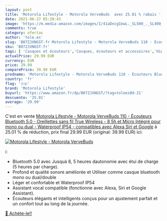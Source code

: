 ```yaml
---
layout: post
title: 'Motorola Lifestyle - Motorola VerveBuds  avec 25.01 % rabais '
date: 2021-06-27 05:20:43
image: 'https://m.media-amazon.com/images/I/41aDncgIewL._SL500_._SL400_.jpg'
comments: true
category: ofertas
author: 'tole.es'
slug: 'B07ZJXNGST-fr Motorola Lifestyle - Motorola VerveBuds 110 - Écouteurs...'
sku: 'B07ZJXNGST-fr'
tags: [ 'Casques et écouteurs','Casques, écouteurs et accessoires','High-Tech','motorola lifestyle', ]
actualPrice: 29.99 EUR
currency: EUR
price: 29.99
comparePrice: 39.99 EUR
prodname: 'Motorola Lifestyle - Motorola VerveBuds 110 - Écouteurs Bluetooth 5.0 - Oreillettes sans fil True Wireless - 8  5h et Micro Intégré pour mono ou dual - Waterproof IP54 - compatibles avec Alexa  Siri et Google'
country: 'fr'
flag: '🇫🇷'
brand: 'Motorola Lifestyle'
buyurl: 'https://www.amazon.fr/dp/B07ZJXNGST/?tag=tolees0d-21'
descuento: '25.01'
average: '29.99'
---
```


C'est en vente [Motorola Lifestyle - Motorola VerveBuds 110 - Écouteurs Bluetooth 5.0 - Oreillettes sans fil True Wireless - 8  5h et Micro Intégré pour mono ou dual - Waterproof IP54 - compatibles avec Alexa  Siri et Google](https://www.amazon.fr/dp/B07ZJXNGST/?tag=tolees0d-21)  à  25.01 % de réduction, prix final  29.99 EUR (original: 39.99 EUR) ici:

[![Motorola Lifestyle - Motorola VerveBuds ](https://m.media-amazon.com/images/I/41aDncgIewL._SL500_._SL400_.jpg)](https://www.amazon.fr/dp/B07ZJXNGST/?tag=tolees0d-21)

ℹ️:

- Bluetooth 5.0 avec Jusquà 8, 5 heures dautonomie avec étui de charge (5 heures par charge).
- Profond et qualité sonore améliorée et Utiliser comme casque bluetooth mono ou dual/double
- Léger et confortable et Waterproof IP54
- Assistant vocal compatible (fonctionne avec Alexa, Siri et Google Assistant).
- Écouteurs élégants et intelligents conçus pour un ajustement parfait et un confort tout au long de la journée.

[🛒 Achète-le!!](https://www.amazon.fr/dp/B07ZJXNGST/?tag=tolees0d-21)
